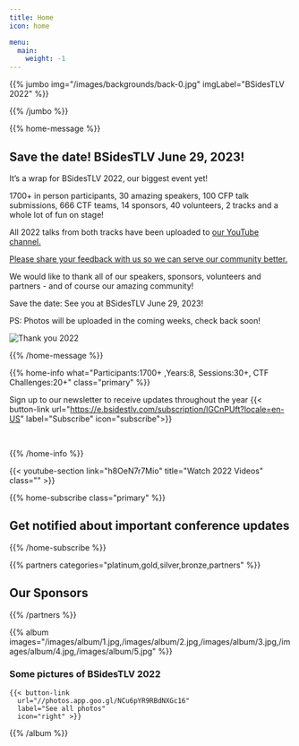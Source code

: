 ```yaml
---
title: Home
icon: home

menu:
  main:
    weight: -1
---
```


{{% jumbo img="/images/backgrounds/back-0.jpg" imgLabel="BSidesTLV 2022" %}}

<!-- {{% timer "2022-06-30T08:30:00+03:00" "June 30th, 2022 @ 08:30" %}} -->

{{% /jumbo %}}

{{% home-message %}}

## Save the date! BSidesTLV June 29, 2023! 

It’s a wrap for BSidesTLV 2022, our biggest event yet!

1700+ in person participants, 30 amazing speakers, 100 CFP talk submissions, 666 CTF teams, 14 sponsors, 40 volunteers, 2 tracks and a whole lot of fun on stage!

All 2022 talks from both tracks have been uploaded to [our YouTube channel.](https://www.youtube.com/c/BSidesTLV)

[Please share your feedback with us so we can serve our community better.](https://forms.gle/3jkbQa1skuV2zzw56)

We would like to thank all of our speakers, sponsors, volunteers and partners - and of course our amazing community!

Save the date: See you at BSidesTLV June 29, 2023!

PS: Photos will be uploaded in the coming weeks, check back soon! 

![Thank you 2022](/images/thankyou.jpg)

{{% /home-message %}}


{{% home-info what="Participants:1700+ ,Years:8, Sessions:30+, CTF Challenges:20+" class="primary" %}}

<!-- Watching the event virtually? [Join our Slack!](https://slack.bsidestlv.com) -->

Sign up to our newsletter to receive updates throughout the year
{{< button-link url="https://e.bsidestlv.com/subscription/lGCnPUft?locale=en-US" label="Subscribe" icon="subscribe">}}

<!--{{< button-link label="Register Here!" url="/register" icon="external" >}} -->
<!-- {{< button-link label="Call for speakers" url="https://cfp.bsidestlv.com" icon="cfp" >}} -->
<!--{{< button-link label="Call for sponsors" url="/sponsors" icon="alert" >}} -->
<!--{{< button-link label="Call for volunteers" url="/volunteers" icon="site" >}} -->
&nbsp;
&nbsp;

{{% /home-info %}}

{{< youtube-section link="h8OeN7r7Mio" title="Watch 2022 Videos" class="" >}}

{{% home-subscribe  class="primary" %}}

## Get notified about important conference updates

{{% /home-subscribe %}}

{{% partners categories="platinum,gold,silver,bronze,partners" %}}

## Our Sponsors

{{% /partners %}}

{{% album images="/images/album/1.jpg,/images/album/2.jpg,/images/album/3.jpg,/images/album/4.jpg,/images/album/5.jpg" %}}

### Some pictures of **BSidesTLV 2022**

    {{< button-link
      url="//photos.app.goo.gl/NCu6pYR9RBdNXGc16"
      label="See all photos"
      icon="right" >}}

{{% /album  %}}
